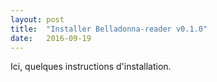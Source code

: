```yaml
---
layout: post
title:  "Installer Belladonna-reader v0.1.0"
date:   2016-09-19
---
```


Ici, quelques instructions d'installation.
